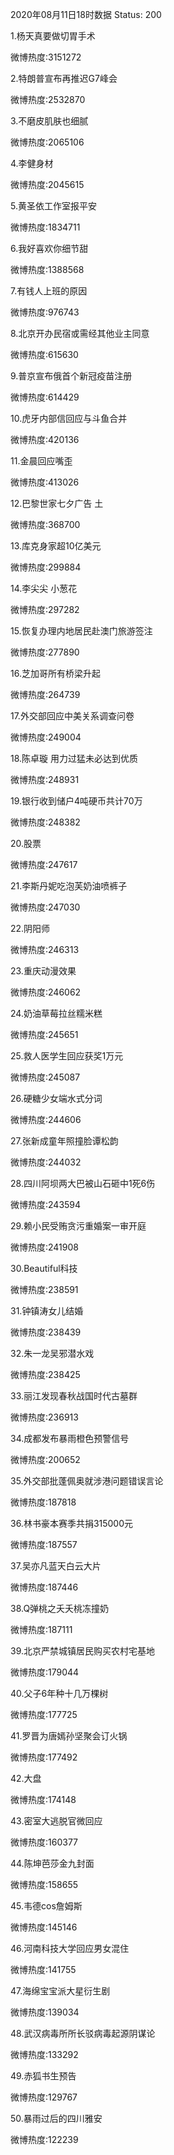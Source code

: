 2020年08月11日18时数据
Status: 200

1.杨天真要做切胃手术

微博热度:3151272

2.特朗普宣布再推迟G7峰会

微博热度:2532870

3.不磨皮肌肤也细腻

微博热度:2065106

4.李健身材

微博热度:2045615

5.黄圣依工作室报平安

微博热度:1834711

6.我好喜欢你细节甜

微博热度:1388568

7.有钱人上班的原因

微博热度:976743

8.北京开办民宿或需经其他业主同意

微博热度:615630

9.普京宣布俄首个新冠疫苗注册

微博热度:614429

10.虎牙内部信回应与斗鱼合并

微博热度:420136

11.金晨回应嘴歪

微博热度:413026

12.巴黎世家七夕广告 土

微博热度:368700

13.库克身家超10亿美元

微博热度:299884

14.李尖尖 小葱花

微博热度:297282

15.恢复办理内地居民赴澳门旅游签注

微博热度:277890

16.芝加哥所有桥梁升起

微博热度:264739

17.外交部回应中美关系调查问卷

微博热度:249004

18.陈卓璇 用力过猛未必达到优质

微博热度:248931

19.银行收到储户4吨硬币共计70万

微博热度:248382

20.股票

微博热度:247617

21.李斯丹妮吃泡芙奶油喷裤子

微博热度:247030

22.阴阳师

微博热度:246313

23.重庆动漫效果

微博热度:246062

24.奶油草莓拉丝糯米糕

微博热度:245651

25.救人医学生回应获奖1万元

微博热度:245087

26.硬糖少女端水式分词

微博热度:244606

27.张新成童年照撞脸谭松韵

微博热度:244032

28.四川阿坝两大巴被山石砸中1死6伤

微博热度:243594

29.赖小民受贿贪污重婚案一审开庭

微博热度:241908

30.Beautiful科技

微博热度:238591

31.钟镇涛女儿结婚

微博热度:238439

32.朱一龙吴邪潜水戏

微博热度:238425

33.丽江发现春秋战国时代古墓群

微博热度:236913

34.成都发布暴雨橙色预警信号

微博热度:200652

35.外交部批蓬佩奥就涉港问题错误言论

微博热度:187818

36.林书豪本赛季共捐315000元

微博热度:187557

37.吴亦凡蓝天白云大片

微博热度:187446

38.Q弹桃之夭夭桃冻撞奶

微博热度:187111

39.北京严禁城镇居民购买农村宅基地

微博热度:179044

40.父子6年种十几万棵树

微博热度:177725

41.罗晋为唐嫣孙坚聚会订火锅

微博热度:177492

42.大盘

微博热度:174148

43.密室大逃脱官微回应

微博热度:160377

44.陈坤芭莎金九封面

微博热度:158655

45.韦德cos詹姆斯

微博热度:145146

46.河南科技大学回应男女混住

微博热度:141755

47.海绵宝宝派大星衍生剧

微博热度:139034

48.武汉病毒所所长驳病毒起源阴谋论

微博热度:133292

49.赤狐书生预告

微博热度:129767

50.暴雨过后的四川雅安

微博热度:122239

